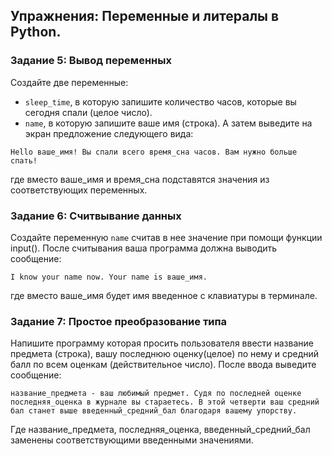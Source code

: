 ## Упражнения: Переменные и литералы в Python.

### Задание 5: Вывод переменных
Создайте две переменные:
- `sleep_time`, в которую запишите количество часов, которые вы сегодня спали (целое число).
- `name`, в которую запишите ваше имя (строка).
А затем выведите на экран предложение следующего вида:
```terminal
Hello ваше_имя! Вы спали всего время_сна часов. Вам нужно больше спать!
```
где вместо ваше_имя и время_сна подставятся значения из соответствующих переменных.

### Задание 6: Считвывание данных
Создайте переменную `name` считав в нее значение при помощи функции input(). После считывания ваша программа должна выводить сообщение:
```terminal
I know your name now. Your name is ваше_имя.
```
где вместо ваше_имя будет имя введенное с клавиатуры в терминале.

### Задание 7: Простое преобразование типа
Напишите программу которая просить пользователя ввести название предмета (строка), вашу последнюю оценку(целое) по нему и средний балл по всем оценкам (действительное число). После ввода выведите сообщение:
```terminal
название_предмета - ваш любимый предмет. Судя по последней оценке последняя_оценка в журнале вы стараетесь. В этой четверти ваш средний бал станет выше введенный_средний_бал благодаря вашему упорству.
```
Где название_предмета, последняя_оценка, введенный_средний_бал заменены соответствующими введенными значениями.